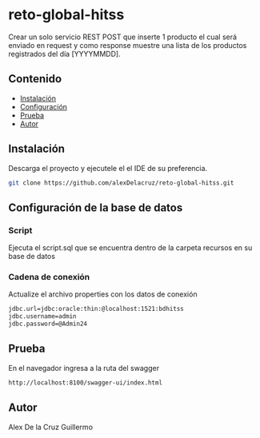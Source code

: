 # reto-global-hitss

Crear un solo servicio REST POST que inserte 1 producto el cual será enviado en request y como response muestre una lista de los productos registrados del día [YYYYMMDD].
## Contenido

- [Instalación](#instalación)
- [Configuración](#configuración)
- [Prueba](#prueba)
- [Autor](#Autor)
## Instalación

Descarga el proyecto y ejecutele el el IDE de su preferencia.
```bash
git clone https://github.com/alexDelacruz/reto-global-hitss.git
```
## Configuración de la base de datos
### Script
Ejecuta el script.sql que se encuentra dentro de la carpeta recursos en su base de datos
### Cadena de conexión
Actualize el archivo properties con los datos de conexión
```bash
jdbc.url=jdbc:oracle:thin:@localhost:1521:bdhitss
jdbc.username=admin
jdbc.password=@Admin24
```

## Prueba
En el navegador ingresa a la ruta del swagger
```bash
http://localhost:8100/swagger-ui/index.html
```
## Autor
Alex De la Cruz Guillermo